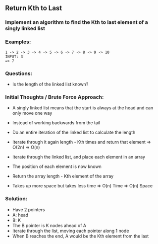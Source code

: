 ## Return Kth to Last
### Implement an algorithm to find the Kth to last element of a singly linked list

### Examples:
```
1 -> 2 -> 3 -> 4 -> 5 -> 6 -> 7 -> 8 -> 9 -> 10
INPUT: 3
=> 7
```

### Questions:
- Is the length of the linked list known?

### Initial Thoughts / Brute Force Approach:
- A singly linked list means that the start is always at the head and can only move one way
- Instead of working backwards from the tail
- Do an entire iteration of the linked list to calculate the length
- Iterate through it again length - Kth times and return that element
=> O(2n)
=> O(n)

- Iterate through the linked list, and place each element in an array
- The position of each element is now known
- Return the array length - Kth element of the array
- Takes up more space but takes less time
=> O(n) Time
=> O(n) Space

### Solution:
- Have 2 pointers
- A: head
- B: K
- The B pointer is K nodes ahead of A
- Iterate through the list, moving each pointer along 1 node
- When B reaches the end, A would be the Kth element from the last


